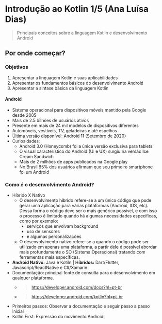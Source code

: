# Introdução ao Kotlin 1/5 (Ana Luísa Dias)
> Principais conceitos sobre a linguagem Kotlin e desenvolvimento Android

## Por onde começar?

### Objetivos
1. Apresentar a linguagem Kotlin e suas aplicabilidades
2. Apresentar os fundamentos básicos do desenvolvimento Android
3. Apresentar a sintaxe básica da linguagem Kotlin

#### Android  
- Sistema operacional para dispositivos móveis mantido pela Google desde 2005
- Mais de 2.5 bilhões de usuários ativos
- Presente em mais de 24 mil modelos de dispositivos diferentes
- Automóveis, vestíveis, TV, geladeiras e até espelhos
- Última versão disponível: Android 11 (Setembro de 2020)
- Curiosidades:
  - Android 3.0 (Honeycomb) foi a única versão exclusiva para tablets
  - O visual característico do Android (UI e UX) surgiu na versão Ice Cream Sandwich
  - Mais de 2 milhões de apps publicados na Google play
  - No Brasil 85% dos usuários afirmam que seu primeiro smartphone foi um Android

### Como é o desenvolvimento Android?

- Híbrido X Nativo
  - O desenvolvimento híbrido refere-se a um único código que pode gerar uma aplicação para várias plataformas (Android, IOS, etc). Dessa forma o código deve ser o mais genérico possível, e com isso o processo é limitado quando há algumas necessidades específicas, como por exemplo: 
    - serviços que envolvam background 
    - uso de sensores 
    - e algumas personalizações 
  - O desenvolvimento nativo refere-se a quando o código pode ser utilizado em apenas uma plataforma, a partir dele é possível abordar mais profundamente o SO (Sistema Operacional) tratando com ferramentas mais específicas. 
- **Android Nativo:** Java e Kotiln | **Híbridos:** Dart/Flutter, Javascript/ReactNative e C#/Xamarin
- Documentação: principal fonte de consulta para o desenvolvimento em qualquer plataforma. 
  - > https://developer.android.com/docs?hl=pt-br
  - > https://developer.android.com/kotlin?hl=pt-br
- Primeiros passos: Observar a documentação e seguir passo a passo inicial
- Kotlin First: Expressão do movimento Android
